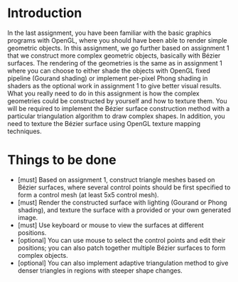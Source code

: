 # Introduction

In the last assignment, you have been familiar with the basic graphics programs with OpenGL, where you should have been able to render simple geometric objects. In this assignment, we go further based on assignment 1 that we construct more complex geometric objects, basically with Bézier surfaces. The rendering of the geometries is the same as in assignment 1 where you can choose to either shade the objects with OpenGL fixed pipeline (Gourand shading) or implement per-pixel Phong shading in shaders as the optional work in assignment 1 to give better visual results. What you really need to do in this assignment is how the complex geometries could be constructed by yourself and how to texture them. You will be required to implement the Bézier surface construction method with a particular triangulation algorithm to draw complex shapes. In addition, you need to texture the Bézier surface using OpenGL texture mapping techniques.

# Things to be done

- [must] Based on assignment 1, construct triangle meshes based on Bézier surfaces, where several control points should be first specified to form a control mesh (at least 5x5 control mesh).
- [must] Render the constructed surface with lighting (Gourand or Phong shading), and texture the surface with a provided or your own generated image.
- [must] Use keyboard or mouse to view the surfaces at different positions.
- [optional] You can use mouse to select the control points and edit their positions; you can also patch together multiple Bézier surfaces to form complex objects.
- [optional] You can also implement adaptive triangulation method to give denser triangles in regions with steeper shape changes.